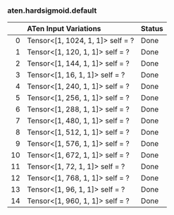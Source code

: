 ### aten.hardsigmoid.default
|    | ATen Input Variations            | Status   |
|---:|:---------------------------------|:---------|
|  0 | Tensor<[1, 1024, 1, 1]> self = ? | Done     |
|  1 | Tensor<[1, 120, 1, 1]> self = ?  | Done     |
|  2 | Tensor<[1, 144, 1, 1]> self = ?  | Done     |
|  3 | Tensor<[1, 16, 1, 1]> self = ?   | Done     |
|  4 | Tensor<[1, 240, 1, 1]> self = ?  | Done     |
|  5 | Tensor<[1, 256, 1, 1]> self = ?  | Done     |
|  6 | Tensor<[1, 288, 1, 1]> self = ?  | Done     |
|  7 | Tensor<[1, 480, 1, 1]> self = ?  | Done     |
|  8 | Tensor<[1, 512, 1, 1]> self = ?  | Done     |
|  9 | Tensor<[1, 576, 1, 1]> self = ?  | Done     |
| 10 | Tensor<[1, 672, 1, 1]> self = ?  | Done     |
| 11 | Tensor<[1, 72, 1, 1]> self = ?   | Done     |
| 12 | Tensor<[1, 768, 1, 1]> self = ?  | Done     |
| 13 | Tensor<[1, 96, 1, 1]> self = ?   | Done     |
| 14 | Tensor<[1, 960, 1, 1]> self = ?  | Done     |

